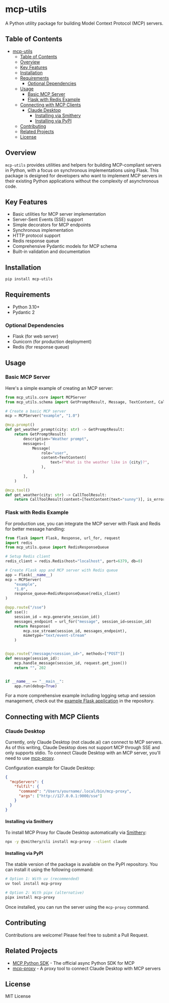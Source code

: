 # mcp-utils

A Python utility package for building Model Context Protocol (MCP) servers.

## Table of Contents

- [mcp-utils](#mcp-utils)
  - [Table of Contents](#table-of-contents)
  - [Overview](#overview)
  - [Key Features](#key-features)
  - [Installation](#installation)
  - [Requirements](#requirements)
    - [Optional Dependencies](#optional-dependencies)
  - [Usage](#usage)
    - [Basic MCP Server](#basic-mcp-server)
    - [Flask with Redis Example](#flask-with-redis-example)
  - [Connecting with MCP Clients](#connecting-with-mcp-clients)
    - [Claude Desktop](#claude-desktop)
      - [Installing via Smithery](#installing-via-smithery)
      - [Installing via PyPI](#installing-via-pypi)
  - [Contributing](#contributing)
  - [Related Projects](#related-projects)
  - [License](#license)

## Overview

`mcp-utils` provides utilities and helpers for building MCP-compliant servers in Python, with a focus on synchronous implementations using Flask. This package is designed for developers who want to implement MCP servers in their existing Python applications without the complexity of asynchronous code.

## Key Features

- Basic utilities for MCP server implementation
- Server-Sent Events (SSE) support
- Simple decorators for MCP endpoints
- Synchronous implementation
- HTTP protocol support
- Redis response queue
- Comprehensive Pydantic models for MCP schema
- Built-in validation and documentation

## Installation

```bash
pip install mcp-utils
```

## Requirements

- Python 3.10+
- Pydantic 2

### Optional Dependencies

- Flask (for web server)
- Gunicorn (for production deployment)
- Redis (for response queue)

## Usage

### Basic MCP Server

Here's a simple example of creating an MCP server:

```python
from mcp_utils.core import MCPServer
from mcp_utils.schema import GetPromptResult, Message, TextContent, CallToolResult

# Create a basic MCP server
mcp = MCPServer("example", "1.0")

@mcp.prompt()
def get_weather_prompt(city: str) -> GetPromptResult:
    return GetPromptResult(
        description="Weather prompt",
        messages=[
            Message(
                role="user",
                content=TextContent(
                    text=f"What is the weather like in {city}?",
                ),
            )
        ],
    )

@mcp.tool()
def get_weather(city: str) -> CallToolResult:
    return CallToolResult(content=[TextContent(text="sunny")], is_error=False)
```

### Flask with Redis Example

For production use, you can integrate the MCP server with Flask and Redis for better message handling:

```python
from flask import Flask, Response, url_for, request
import redis
from mcp_utils.queue import RedisResponseQueue

# Setup Redis client
redis_client = redis.Redis(host="localhost", port=6379, db=0)

# Create Flask app and MCP server with Redis queue
app = Flask(__name__)
mcp = MCPServer(
    "example",
    "1.0",
    response_queue=RedisResponseQueue(redis_client)
)

@app.route("/sse")
def sse():
    session_id = mcp.generate_session_id()
    messages_endpoint = url_for("message", session_id=session_id)
    return Response(
        mcp.sse_stream(session_id, messages_endpoint),
        mimetype="text/event-stream"
    )


@app.route("/message/<session_id>", methods=["POST"])
def message(session_id):
    mcp.handle_message(session_id, request.get_json())
    return "", 202


if __name__ == "__main__":
    app.run(debug=True)
```

For a more comprehensive example including logging setup and session management, check out the [example Flask application](https://github.com/fulfilio/mcp-utils/blob/main/examples/flask_app.py) in the repository.

## Connecting with MCP Clients

### Claude Desktop

Currently, only Claude Desktop (not claude.ai) can connect to MCP servers. As of this writing, Claude Desktop does not support MCP through SSE and only supports stdio. To connect Claude Desktop with an MCP server, you'll need to use [mcp-proxy](https://github.com/sparfenyuk/mcp-proxy).

Configuration example for Claude Desktop:

```json
{
  "mcpServers": {
    "fulfil": {
      "command": "/Users/yourname/.local/bin/mcp-proxy",
      "args": ["http://127.0.0.1:9000/sse"]
    }
  }
}
```

#### Installing via Smithery

To install MCP Proxy for Claude Desktop automatically via [Smithery](https://smithery.ai/server/mcp-proxy):

```bash
npx -y @smithery/cli install mcp-proxy --client claude
```

#### Installing via PyPI

The stable version of the package is available on the PyPI repository. You can install it using the following command:

```bash
# Option 1: With uv (recommended)
uv tool install mcp-proxy

# Option 2: With pipx (alternative)
pipx install mcp-proxy
```

Once installed, you can run the server using the `mcp-proxy` command.

## Contributing

Contributions are welcome! Please feel free to submit a Pull Request.

## Related Projects

- [MCP Python SDK](https://github.com/modelcontextprotocol/python-sdk) - The official async Python SDK for MCP
- [mcp-proxy](https://github.com/sparfenyuk/mcp-proxy) - A proxy tool to connect Claude Desktop with MCP servers

## License

MIT License
